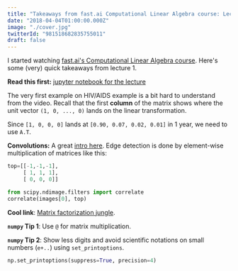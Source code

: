 ```yaml
---
title: "Takeaways from fast.ai Computational Linear Algebra course: Lecture 1"
date: "2018-04-04T01:00:00.000Z"
image: "./cover.jpg"
twitterId: "981518682835755011"
draft: false
---
```


I started watching [fast.ai's Computational Linear Algebra course](http://www.fast.ai/2017/07/17/num-lin-alg/). Here's some (very) quick takeaways from lecture 1.

<post-separator></post-separator>

<div><responsive-iframe width="560" height="315" src="https://www.youtube.com/embed/8iGzBMboA0I" frameborder="0" allow="autoplay; encrypted-media" allowfullscreen></responsive-iframe></div>

**Read this first:** [jupyter notebook for the lecture](https://github.com/fastai/numerical-linear-algebra/blob/master/nbs/1.%20Why%20are%20we%20here.ipynb)

The very first example on HIV/AIDS example is a bit hard to understand from the video. Recall that the first **column** of the matrix shows where the unit vector `(1, 0, ..., 0)` lands on the linear transformation.

Since `[1, 0, 0, 0]` lands at `[0.90, 0.07, 0.02, 0.01]` in 1 year, we need to use `A.T`.

**Convolutions:** A great [intro here](http://nbviewer.jupyter.org/github/fastai/numerical-linear-algebra/blob/master/nbs/convolution-intro.ipynb). Edge detection is done by element-wise multiplication of matrices like this:

```python
top=[[-1,-1,-1],
     [ 1, 1, 1],
     [ 0, 0, 0]]

from scipy.ndimage.filters import correlate
correlate(images[0], top)
```

**Cool link**: [Matrix factorization jungle](https://sites.google.com/site/igorcarron2/matrixfactorizations).

**`numpy` Tip 1**: Use `@` for matrix multiplication.

**`numpy` Tip 2**: Show less digits and avoid scientific notations on small numbers (`e+..`) using `set_printoptions`.

```python
np.set_printoptions(suppress=True, precision=4)
```
